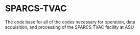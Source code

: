 # SPARCS-TVAC
The code base for all of the codes necessary for operation, data acquisition, and processing of the SPARCS TVAC facility at ASU
